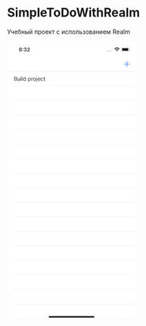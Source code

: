 # SimpleToDoWithRealm

Учебный проект с использованием Realm

![alt text](https://github.com/byLLIPyT/SimpleToDoWithRealm/blob/cf9e8e5579eea76761f98b914b1c00408f8b5aad/Simulator%20Screen%20Shot%20-%20iPhone%2012%20-%202021-07-28%20at%2020.32.04.png)
